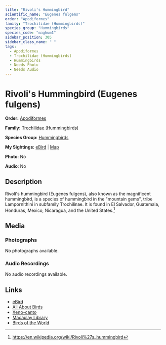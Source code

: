 ```yaml
---
title: "Rivoli's Hummingbird"
scientific_name: "Eugenes fulgens"
order: "Apodiformes"
family: "Trochilidae (Hummingbirds)"
species_group: "Hummingbirds"
species_code: "maghum1"
sidebar_position: 305
sidebar_class_name: " "
tags: 
  - Apodiformes
  - Trochilidae (Hummingbirds)
  - Hummingbirds
  - Needs Photo
  - Needs Audio
---
```


# Rivoli's Hummingbird (Eugenes fulgens)

**Order:** [Apodiformes](/tags/apodiformes)

**Family:** [Trochilidae (Hummingbirds)](/tags/trochilidae-hummingbirds)

**Species Group:** [Hummingbirds](/tags/hummingbirds)

**My Sightings:** [eBird](https://ebird.org/lifelist?r=world&time=life&spp=maghum1) | [Map](/map?species_code=maghum1)

**Photo**: No 

**Audio**: No

## Description
Rivoli's hummingbird (Eugenes fulgens), also known as the magnificent hummingbird, is a species of hummingbird in the "mountain gems", tribe Lampornithini in subfamily Trochilinae. It is found in El Salvador, Guatemala, Honduras, Mexico, Nicaragua, and the United States.[^1]

[^1]: https://en.wikipedia.org/wiki/Rivoli%27s_hummingbird

## Media
### Photographs
No photographs available.

### Audio Recordings
No audio recordings available.

## Links
* [eBird](https://ebird.org/species/maghum1) 
* [All About Birds](https://www.allaboutbirds.org/guide/maghum1) 
* [Xeno-canto](https://www.xeno-canto.org/species/eugenes-fulgens) 
* [Macaulay Library](https://search.macaulaylibrary.org/catalog?taxonCode=maghum1&sort=rating_rank_desc)
* [Birds of the World](https://birdsoftheworld.org/bow/species/maghum1)
